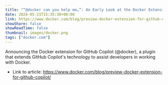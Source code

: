 ```yaml
---
title: "“@docker can you help me…”: An Early Look at the Docker Extension for GitHub Copilot"
date: 2024-05-21T15:35:30+00:00
link: https://www.docker.com/blog/preview-docker-extension-for-github-copilot/
showShare: false
showReadTime: false
thumbnail: images/docker.png
tags: ["docker.com"]
---
```

Announcing the Docker extension for GitHub Copilot (@docker), a plugin that extends GitHub Copilot's technology to assist developers in working with Docker.

- Link to article: https://www.docker.com/blog/preview-docker-extension-for-github-copilot/